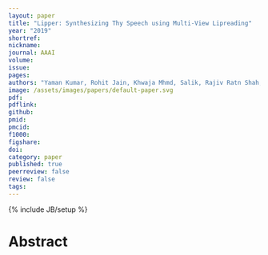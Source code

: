 ```yaml
---
layout: paper
title: "Lipper: Synthesizing Thy Speech using Multi-View Lipreading"
year: "2019"
shortref: 
nickname: 
journal: AAAI
volume: 
issue: 
pages:
authors: "Yaman Kumar, Rohit Jain, Khwaja Mhmd, Salik, Rajiv Ratn Shah, Yifang Yi, Roger Zimmermann"
image: /assets/images/papers/default-paper.svg
pdf: 
pdflink: 
github:
pmid: 
pmcid: 
f1000: 
figshare: 
doi: 
category: paper
published: true
peerreview: false
review: false
tags: 
---
```

{% include JB/setup %}

# Abstract 

